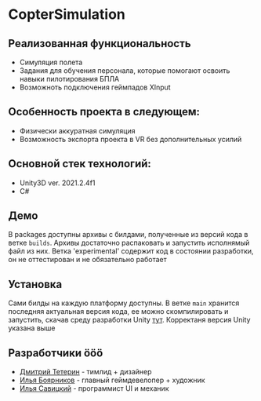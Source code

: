 # CopterSimulation
## Реализованная функциональность
 - Симуляция полета 
 - Задания для обучения персонала, которые помогают освоить навыки пилотирования БПЛА
 - Возможноть подключения геймпадов XInput

## Особенность проекта в следующем:
 - Физически аккуратная симуляция
 - Возможность экспорта проекта в VR без дополнительных усилий

## Основной стек технологий:
 - Unity3D ver. 2021.2.4f1
 - C#
 
## Демо
В packages доступны архивы с билдами, полученные из версий кода в ветке `builds`. Архивы достаточно распаковать и запустить исполнямый файл из них. Ветка 'experimental' содержит код в состоянии разработки, он не оттестирован и не обязательно работает

## Установка

Сами билды на каждую платформу доступны. В ветке `main` хранится последняя актуальная версия кода, ее можно скомпилировать и запустить, скачав среду разработки Unity [тут](https://unity.com/ru). Корректаня версия Unity указана выше

## Разработчики ööö
 - [Дмитрий Тетерин](https://t.me/dimoha_zadira) - тимлид + дизайнер
 - [Илья Боярников](https://t.me/boyarnikov) - главный геймдевелопер + художник
 - [Илья Савицкий](https://t.me/ilya_savitsky) - программист UI и механик
